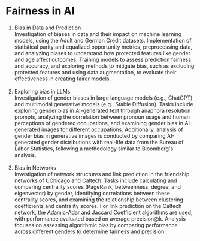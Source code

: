 # Fairness in AI

1. Bias in Data and Prediction <br>
   Investigation of biases in data and their impact on machine learning models, using the Adult and German Credit datasets. Implementation of statistical parity and equalized opportunity            metrics, preprocessing data, and analyzing biases to understand how protected features like gender and age affect outcomes. Training models to assess prediction fairness and accuracy, and        exploring methods to mitigate bias, such as excluding protected features and using data augmentation, to evaluate their effectiveness in creating fairer models. <br> <br>
2. Exploring bias in LLMs <br>
   Investigation of gender biases in large language models (e.g., ChatGPT) and multimodal generative models (e.g., Stable Diffusion). Tasks include exploring gender bias in AI-generated text        through anaphora resolution prompts, analyzing the correlation between pronoun usage and human perceptions of gendered occupations, and examining gender bias in AI-generated images for           different occupations. Additionally, analysis of gender bias in generative images is conducted by comparing AI-generated gender distributions with real-life data from the Bureau of Labor         Statistics, following a methodology similar to Bloomberg's analysis. <br> <br>
3. Bias in Networks <br>
   Investigation of network structures and link prediction in the friendship networks of UChicago and Caltech. Tasks include calculating and comparing centrality scores (PageRank, betweenness,      degree, and eigenvector) by gender, identifying correlations between these centrality scores, and examining the relationship between clustering coefficients and centrality scores. For link       prediction on the Caltech network, the Adamic-Adar and Jaccard Coefficient algorithms are used, with performance evaluated based on average precision@k. Analysis focuses on assessing             algorithmic bias by comparing performance across different genders to determine fairness and precision. <br> <br>
